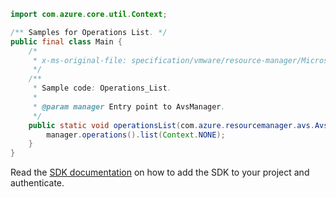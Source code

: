 ```java
import com.azure.core.util.Context;

/** Samples for Operations List. */
public final class Main {
    /*
     * x-ms-original-file: specification/vmware/resource-manager/Microsoft.AVS/stable/2021-12-01/examples/Operations_List.json
     */
    /**
     * Sample code: Operations_List.
     *
     * @param manager Entry point to AvsManager.
     */
    public static void operationsList(com.azure.resourcemanager.avs.AvsManager manager) {
        manager.operations().list(Context.NONE);
    }
}
```

Read the [SDK documentation](https://github.com/Azure/azure-sdk-for-java/blob/azure-resourcemanager-avs_1.0.0-beta.3/sdk/avs/azure-resourcemanager-avs/README.md) on how to add the SDK to your project and authenticate.
